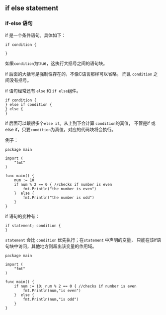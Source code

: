 ## if else statement


### if-else 语句

if 是一个条件语句。具体如下：
```
if condition {

}
```

如果`condition`为true，这执行大括号之间的语句块。

if 后面的大括号是强制性存在的，不像C语言那样可以省略。
而且 `condition` 之间没有括号。

if 语句经常还有 `else` 和 `if else`组件。

```
if condition {  
} else if condition {
} else {
}
```

if 后面可以跟很多个`else if`。从上到下会计算 `condition`的真值，
不管是if 或 else if，只要`condition`为真值，对应的代码块将会执行。



例子：
```
package main

import (  
    "fmt"
)

func main() {  
    num := 10
    if num % 2 == 0 { //checks if number is even
        fmt.Println("the number is even") 
    }  else {
        fmt.Println("the number is odd")
    }
}
```

if 语句的变种有：
```
if statement; condition {  
}

```

`statement` 会比 `condition` 优先执行；在`statement` 中声明的变量，
只能在该if语句块中访问，其他地方则超出该变量的作用域。


```
package main

import (  
    "fmt"
)

func main() {  
    if num := 10; num % 2 == 0 { //checks if number is even
        fmt.Println(num,"is even") 
    }  else {
        fmt.Println(num,"is odd")
    }
}

```
